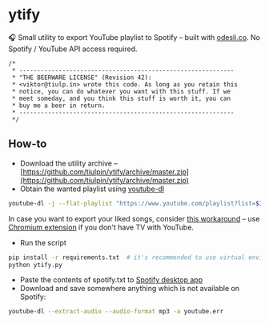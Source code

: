 # ytify
🎧 Small utility to export YouTube playlist to Spotify – built with [odesli.co](https://odesli.co). No Spotify / YouTube API access required. 
```
/*
 * ------------------------------------------------------------
 * "THE BEERWARE LICENSE" (Revision 42):
 * <viktor@tiulp.in> wrote this code. As long as you retain this 
 * notice, you can do whatever you want with this stuff. If we
 * meet someday, and you think this stuff is worth it, you can
 * buy me a beer in return.
 * ------------------------------------------------------------
 */
```
## How-to
- Download the utility archive – [https://github.com/tiulpin/ytify/archive/master.zip](https://github.com/tiulpin/ytify/archive/master.zip)
- Obtain the wanted playlist using [youtube-dl](https://github.com/ytdl-org/youtube-dl/)
```bash
youtube-dl -j --flat-playlist "https://www.youtube.com/playlist?list=$ID" | jq -r '.id' | sed 's_^_https://youtu.be/_' > youtube.txt
```
In case you want to export your liked songs, consider [this workaround](https://www.reddit.com/r/YoutubeMusic/comments/fdv784/i_succeed_to_transfer_all_my_liked_songs_in_a_new/) – use [Chromium extension](https://chrome.google.com/webstore/detail/youtube-for-tv/gmmbpchnelmlmndfnckechknbohhjpge/related) if you don't have TV with YouTube.
- Run the script
```bash
pip install -r requirements.txt  # it's recommended to use virtual environment
python ytify.py
```
- Paste the contents of spotify.txt to [Spotify desktop app](http://www.spotify.com/download)
- Download and save somewhere anything which is not available on Spotify:
```bash
youtube-dl --extract-audio --audio-format mp3 -a youtube.err
```
